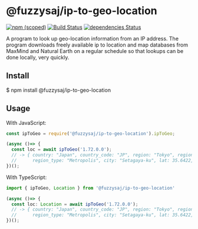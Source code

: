 # @fuzzysaj/ip-to-geo-location

[![npm (scoped)](https://img.shields.io/npm/v/@fuzzysaj/ip-to-geo-location.svg)](https://www.npmjs.com/package/@fuzzysaj/ip-to-geo-location) [![Build Status](https://travis-ci.org/fuzzysaj/ip-to-geo-location.svg?branch=master)](https://travis-ci.org/fuzzysaj/ip-to-geo-location) [![dependencies Status](https://david-dm.org/fuzzysaj/ip-to-geo-location/status.svg)](https://david-dm.org/fuzzysaj/ip-to-geo-location)

A program to look up geo-location information from an IP address.  The program downloads freely available ip to location and map databases from MaxMind and Natural Earth on a regular schedule so that lookups can be done locally, very quickly.

## Install

$ npm install @fuzzysaj/ip-to-geo-location

## Usage

With JavaScript:

```js
const ipToGeo = require('@fuzzysaj/ip-to-geo-location').ipToGeo;

(async ()=> {
  const loc = await ipToGeo('1.72.0.0');
  // -> { country: "Japan", country_code: "JP", region: "Tokyo", region_code: "13",
  //      region_type: "Metropolis", city: "Setagaya-ku", lat: 35.6422, lon: 139.6475 }
})();
```

With TypeScript:

```ts
import { ipToGeo, Location } from '@fuzzysaj/ip-to-geo-location'

(async ()=> {
  const loc: Location = await ipToGeo('1.72.0.0');
  // -> { country: "Japan", country_code: "JP", region: "Tokyo", region_code: "13",
  //      region_type: "Metropolis", city: "Setagaya-ku", lat: 35.6422, lon: 139.6475 }
})();
```

